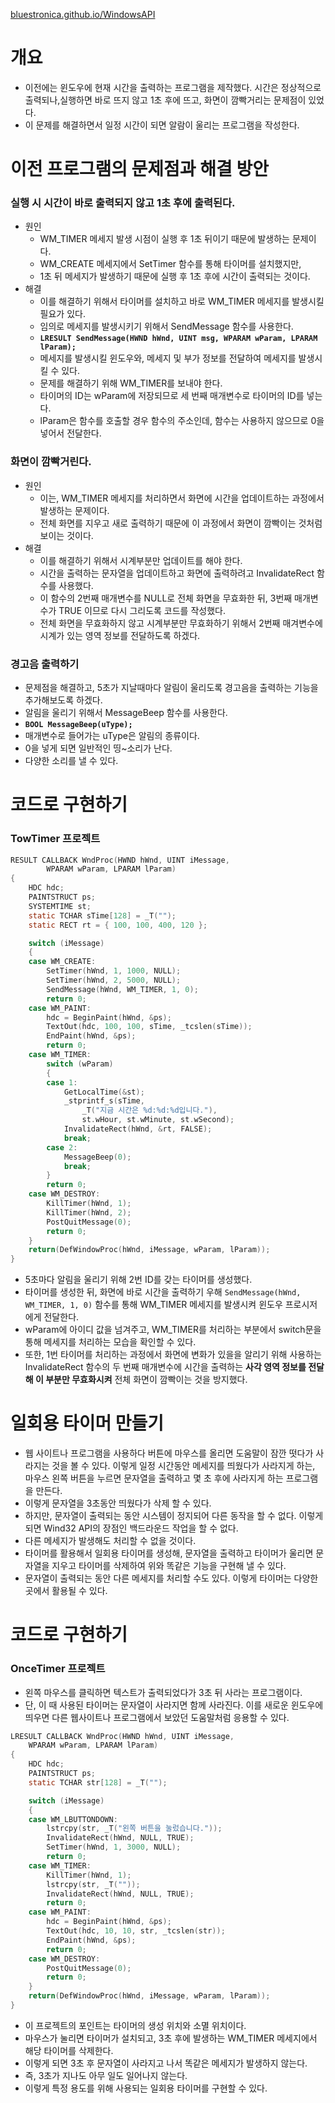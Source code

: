 [bluestronica.github.io/WindowsAPI](https://bluestronica.github.io/WindowsAPI)

# 개요
- 이전에는 윈도우에 현재 시간을 출력하는 프로그램을 제작했다. 시간은 정상적으로 출력되나,실행하면 바로 뜨지 않고 1초 후에 뜨고, 화면이 깜빡거리는 문제점이 있었다.
- 이 문제를 해결하면서 일정 시간이 되면 알람이 울리는 프로그램을 작성한다.


# 이전 프로그램의 문제점과 해결 방안

### 실행 시 시간이 바로 출력되지 않고 1초 후에 출력된다.
- 원인
  - WM_TIMER 메세지 발생 시점이 실행 후 1초 뒤이기 때문에 발생하는 문제이다.
  - WM_CREATE 메세지에서 SetTimer 함수를 통해 타이머를 설치했지만,
  - 1초 뒤 메세지가 발생하기 때문에 실행 후 1초 후에 시간이 출력되는 것이다.
- 해결
  - 이를 해결하기 위해서 타이머를 설치하고 바로 WM_TIMER 메세지를 발생시킬 필요가 있다.
  - 임의로 메세지를 발생시키기 위해서 SendMessage 함수를 사용한다.
  - **`LRESULT SendMessage(HWND hWnd, UINT msg, WPARAM wParam, LPARAM lParam);`**
  - 메세지를 발생시킬 윈도우와, 메세지 및 부가 정보를 전달하여 메세지를 발생시킬 수 있다.
  - 문제를 해결하기 위해 WM_TIMER를 보내야 한다.
  - 타이머의 ID는 wParam에 저장되므로 세 번째 매개변수로 타이머의 ID를 넣는다.
  - lParam은 함수를 호출할 경우 함수의 주소인데, 함수는 사용하지 않으므로 0을 넣어서 전달한다.

### 화면이 깜빡거린다.
- 원인
  - 이는, WM_TIMER 메세지를 처리하면서 화면에 시간을 업데이트하는 과정에서 발생하는 문제이다.
  - 전체 화면를 지우고 새로 출력하기 때문에 이 과정에서 화면이 깜빡이는 것처럼 보이는 것이다.
- 해결
  - 이를 해결하기 위해서 시계부분만 업데이트를 해야 한다.
  - 시간을 출력하는 문자열을 업데이트하고 화면에 출력하려고 InvalidateRect 함수를 사용했다.
  - 이 함수의 2번째 매개변수를 NULL로 전체 화면을 무효화한 뒤, 3번째 매개변수가 TRUE 이므로 다시 그리도록 코드를 작성했다.
  - 전체 화면을 무효화하지 않고 시계부분만 무효화하기 위해서 2번째 매겨변수에 시계가 있는 영역 정보를 전달하도록 하겠다.
  
### 경고음 출력하기
- 문제점을 해결하고, 5초가 지날때마다 알림이 울리도록 경고음을 출력하는 기능을 추가해보도록 하겠다.
- 알림을 울리기 위해서 MessageBeep 함수를 사용한다.
- **`BOOL MessageBeep(uType);`**
- 매개변수로 들어가는 uType은 알림의 종류이다. 
- 0을 넣게 되면 일반적인 띵~소리가 난다.
- 다양한 소리를 낼 수 있다.


# 코드로 구현하기

### TowTimer 프로젝트
```c
RESULT CALLBACK WndProc(HWND hWnd, UINT iMessage, 
    	WPARAM wParam, LPARAM lParam)
{
	HDC hdc;
	PAINTSTRUCT ps;
	SYSTEMTIME st;
	static TCHAR sTime[128] = _T("");
	static RECT rt = { 100, 100, 400, 120 };

	switch (iMessage)
	{
	case WM_CREATE:
		SetTimer(hWnd, 1, 1000, NULL);
		SetTimer(hWnd, 2, 5000, NULL);
		SendMessage(hWnd, WM_TIMER, 1, 0);
		return 0;
	case WM_PAINT:
		hdc = BeginPaint(hWnd, &ps);
		TextOut(hdc, 100, 100, sTime, _tcslen(sTime));
		EndPaint(hWnd, &ps);
		return 0;
	case WM_TIMER:
		switch (wParam) 
		{
		case 1:
			GetLocalTime(&st);
			_stprintf_s(sTime, 
				_T("지금 시간은 %d:%d:%d입니다."), 
				st.wHour, st.wMinute, st.wSecond);
			InvalidateRect(hWnd, &rt, FALSE);
			break;
		case 2:
			MessageBeep(0);
			break;
		}		
		return 0;
	case WM_DESTROY:
		KillTimer(hWnd, 1);
		KillTimer(hWnd, 2);
		PostQuitMessage(0);
		return 0;
	}
	return(DefWindowProc(hWnd, iMessage, wParam, lParam));
}
```
- 5초마다 알림을 울리기 위해 2번 ID를 갖는 타이머를 생성했다.
- 타이머를 생성한 뒤, 화면에 바로 시간을 출력하기 우해 `SendMessage(hWnd, WM_TIMER, 1, 0)` 함수를 통해 WM_TIMER 메세지를 발생시켜 윈도우 프로시저에게 전달한다.
- wParam에 아이디 값을 넘겨주고, WM_TIMER를 처리하는 부분에서 switch문을 통해 메세지를 처리하는 모습을 확인할 수 있다.
- 또한, 1번 타이머를 처리하는 과정에서 화면에 변화가 있을을 알리기 위해 사용하는 InvalidateRect 함수의 두 번째 매개변수에 시간을 출력하는 **사각 영역 정보를 전달해 이 부분만 무효화시켜** 전체 화면이 깜빡이는 것을 방지했다.


# 일회용 타이머 만들기
- 웹 사이트나 프로그램을 사용하다 버튼에 마우스를 올리면 도움말이 잠깐 떳다가 사라지는 것을 볼 수 있다. 이렇게 일정 시간동안 메세지를 띄웠다가 사라지게 하는, 마우스 왼쪽 버튼을 누르면 문자열을 출력하고 몇 초 후에 사라지게 하는 프로그램을 만든다.
- 이렇게 문자열을 3초동안 띄웠다가 삭제 할 수 있다.
- 하지만, 문자열이 출력되는 동안 시스템이 정지되어 다른 동작을 할 수 없다. 이렇게 되면 Wind32 API의 장점인 백드라운드 작업을 할 수 없다. 
- 다른 메세지가 발생해도 처리할 수 없을 것이다.
- 타이머를 활용해서 일회용 타이머를 생성해, 문자열을 출력하고 타이머가 울리면 문자열을 지우고 타이머를 삭제하여 위와 똑같은 기능을 구현해 낼 수 있다.
- 문자열이 출력되는 동안 다른 메세지를 처리할 수도 있다. 이렇게 타이머는 다양한 곳에서 활용될 수 있다.


# 코드로 구현하기

### OnceTimer 프로젝트
- 왼쪽 마우스를 클릭하면 텍스트가 출력되었다가 3초 뒤 사라는 프로그램이다.
- 단, 이 때 사용된 타이머는 문자열이 사라지면 함께 사라진다. 이를 새로운 윈도우에 띄우면 다른 웹사이트나 프로그램에서 보았던 도움말처럼 응용할 수 있다.
```c
LRESULT CALLBACK WndProc(HWND hWnd, UINT iMessage, 
	WPARAM wParam, LPARAM lParam)
{
	HDC hdc;
	PAINTSTRUCT ps;
	static TCHAR str[128] = _T("");

	switch (iMessage)
	{
	case WM_LBUTTONDOWN:
		lstrcpy(str, _T("왼쪽 버튼을 눌렀습니다."));
		InvalidateRect(hWnd, NULL, TRUE);
		SetTimer(hWnd, 1, 3000, NULL);
		return 0;
	case WM_TIMER:
		KillTimer(hWnd, 1);
		lstrcpy(str, _T(""));
		InvalidateRect(hWnd, NULL, TRUE);
		return 0;
	case WM_PAINT:
		hdc = BeginPaint(hWnd, &ps);
		TextOut(hdc, 10, 10, str, _tcslen(str));
		EndPaint(hWnd, &ps);
		return 0;
	case WM_DESTROY:
		PostQuitMessage(0);
		return 0;
	}
	return(DefWindowProc(hWnd, iMessage, wParam, lParam));
}
```
- 이 프로젝트의 포인트는 타이머의 생성 위치와 소멸 위치이다.
- 마우스가 눌리면 타이머가 설치되고, 3초 후에 발생하는 WM_TIMER 메세지에서 해당 타이머를 삭제한다.
- 이렇게 되면 3초 후 문자열이 사라지고 나서 똑같은 메세지가 발생하지 않는다.
- 즉, 3초가 지나도 아무 일도 일어나지 않는다. 
- 이렇게 특정 용도를 위해 사용되는 일회용 타이머를 구현할 수 있다.



